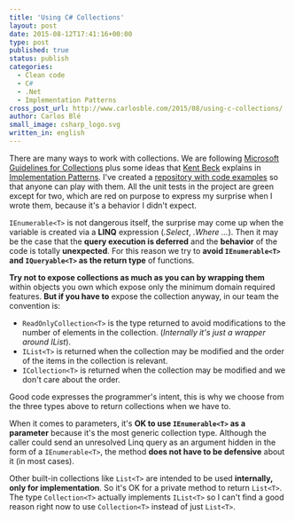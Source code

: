 ```yaml
---
title: 'Using C# Collections'
layout: post
date: 2015-08-12T17:41:16+00:00
type: post
published: true
status: publish
categories:
  - Clean code
  - C#
  - .Net
  - Implementation Patterns
cross_post_url: http://www.carlosble.com/2015/08/using-c-collections/
author: Carlos Blé
small_image: csharp_logo.svg
written_in: english
---
```


There are many ways to work with collections. We are following [Microsoft Guidelines for Collections](https://msdn.microsoft.com/en-us/library/dn169389(v=vs.110).aspx) plus some ideas that [Kent Beck](https://en.wikipedia.org/wiki/Kent_Beck) explains in [Implementation Patterns](http://www.amazon.com/Implementation-Patterns-Kent-Beck/dp/0321413091). I've created a [repository with code examples](https://bitbucket.org/carlosble/collections) so that anyone can play with them. All the unit tests in the project are green except for two, which are red on purpose to express my surprise when I wrote them, because it's a behavior I didn't expect.

`IEnumerable<T>` is not dangerous itself, the surprise may come up when the variable is created via a **LINQ** expression (_.Select_, _.Where ..._). Then it may be the case that the **query execution is deferred** and the **behavior** of the code is totally **unexpected**. For this reason we try to **avoid `IEnumerable<T>` and `IQueryable<T>` as the return type** of functions.

**Try not to expose collections as much as you can by wrapping them** within objects you own which expose only the minimum domain required features. **But if you have to** expose the collection anyway, in our team the convention is:

  * `ReadOnlyCollection<T>` is the type returned to avoid modifications to the number of elements in the collection. (_Internally it's just a wrapper around IList_).
  * `IList<T>` is returned when the collection may be modified and the order of the items in the collection is relevant.
  * `ICollection<T>` is returned when the collection may be modified and we don't care about the order.

Good code expresses the programmer's intent, this is why we choose from the three types above to return collections when we have to.

When it comes to parameters, it's **OK to use `IEnumerable<T>` as a parameter** because it's the most generic collection type. Although the caller could send an unresolved Linq query as an argument hidden in the form of a `IEnumerable<T>`, the method **does not have to be defensive** about it (in most cases).

Other built-in collections like `List<T>` are intended to be used **internally, only for implementation**. So it's OK for a private method to return `List<T>`. The type `Collection<T>` actually implements `IList<T>` so I can't find a good reason right now to use `Collection<T>` instead of just `List<T>`.
